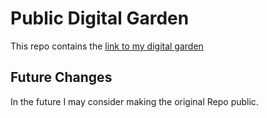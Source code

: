 # Public Digital Garden
This repo contains the [link to my digital garden](https://mickiah.org)

## Future Changes
In the future I may consider making the original Repo public. 


